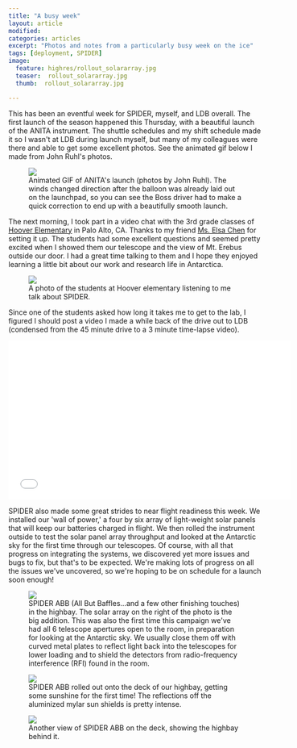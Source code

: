 ```yaml
---
title: "A busy week"
layout: article
modified:
categories: articles
excerpt: "Photos and notes from a particularly busy week on the ice"
tags: [deployment, SPIDER]
image:
  feature: highres/rollout_solararray.jpg
  teaser:  rollout_solararray.jpg
  thumb:  rollout_solararray.jpg

---
```


This has been an eventful week for SPIDER, myself, and LDB overall.  The first launch of the season happened this Thursday, with a beautiful launch of the ANITA instrument. The shuttle schedules and my shift schedule made it so I wasn't at LDB during launch myself, but many of my colleagues were there and able to get some excellent photos. See the animated gif below I made from John Ruhl's photos.  

<figure>
        <a href="{{ site.url }}/images/anita_launch_lower.gif"><img src="{{ site.url }}/images/anita_launch_lower.gif"></a>
        <figcaption>Animated GIF of ANITA's launch (photos by John Ruhl). The winds changed direction after the balloon was already laid out on the launchpad, so you can see the Boss driver had to make a quick correction to end up with a beautifully smooth launch. </figcaption>
</figure>

The next morning, I took part in a video chat with the 3rd grade classes of <a href ="http://www.hoover.pausd.org">Hoover Elementary</a> in Palo Alto, CA. Thanks to my friend <a href ="https://twitter.com/MsElsaChen">Ms. Elsa Chen</a> for setting it up. The students had some excellent questions and seemed pretty excited when I showed them our telescope and the view of Mt. Erebus outside our door. I had a great time talking to them and I hope they enjoyed learning a little bit about our work and research life in Antarctica.
  
<figure>
        <a href="{{ site.url }}/images/highres/hoover_elem.jpg"><img src="{{ site.url }}/images/hoover_elem.jpg"></a>
        <figcaption>A photo of the students at Hoover elementary listening to me talk about SPIDER.</figcaption>
</figure>

 Since one of the students asked how long it takes me to get to the lab, I figured I should post a video I made a while back of the drive out to LDB (condensed from the 45 minute drive to a 3 minute time-lapse video).

<iframe width="560" height="315" src="//www.youtube.com/embed/SwBTDQ5JCEM" frameborder="0" allowfullscreen></iframe>

SPIDER also made some great strides to near flight readiness this week. We installed our 'wall of power,' a four by six array of light-weight solar panels that will keep our batteries charged in flight. We then rolled the instrument outside to test the solar panel array throughput and looked at the Antarctic sky for the first time through our telescopes. Of course, with all that progress on integrating the systems, we discovered yet more issues and bugs to fix, but that's to be expected. We're making lots of progress on all the issues we've uncovered, so we're hoping to be on schedule for a launch soon enough!

<figure>
        <a href="{{ site.url }}/images/highres/spider_abb.jpg"><img src="{{ site.url }}/images/spider_abb.jpg"></a>
        <figcaption>SPIDER ABB (All But Baffles...and a few other finishing touches) in the highbay. The solar array on the right of the photo is the big addition. This was also the first time this campaign we've had all 6 telescope apertures open to the room, in preparation for looking at the Antarctic sky. We usually close them off with curved metal plates to reflect light back into the telescopes for lower loading and to shield the detectors from radio-frequency interference (RFI) found in the room. </figcaption>
</figure>

<figure>
        <a href="{{ site.url }}/images/highres/rollout_solararray.jpg"><img src="{{ site.url }}/images/rollout_solararray.jpg"></a>
        <figcaption>SPIDER ABB rolled out onto the deck of our highbay, getting some sunshine for the first time! The reflections off the aluminized mylar sun shields is pretty intense. </figcaption>
</figure>

<figure>
        <a href="{{ site.url }}/images/highres/rollout.jpg"><img src="{{ site.url }}/images/rollout.jpg"></a>
        <figcaption>Another view of SPIDER ABB on the deck, showing the highbay behind it.</figcaption>
</figure>

